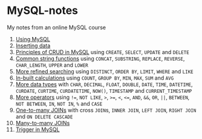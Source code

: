 # MySQL-notes
My notes from an online MySQL course

1. [Using MySQL](Using_MySQL.markdown)
2. [Inserting data](Inserting_Data.markdown)
3. [Principles of CRUD in MySQL](CRUD.markdown) using `CREATE`, `SELECT`, `UPDATE` and `DELETE`
4. [Common string functions](String_Functions.markdown) using `CONCAT`, `SUBSTRING`, `REPLACE`, `REVERSE`, `CHAR_LENGTH`, `UPPER` and `LOWER`
5. [More refined searching](Refined_selections.markdown) using `DISTINCT`, `ORDER BY`, `LIMIT`, `WHERE` and `LIKE`
6. [In-built calculations](Aggregate_Functions.markdown) using `COUNT`, `GROUP BY`, `MIN`, `MAX`, `SUM` and `AVG`
7. [More data types](More_data_types.markdown) with `CHAR`, `DECIMAL`, `FLOAT`, `DOUBLE`, `DATE`, `TIME`, `DATETIME`, `CURDATE`, `CURTIME`, `CURDATETIME`, `NOW()`, `TIMESTAMP` and `CURRENT_TIMESTAMP`
8. [More operators](Operators.markdown) using `!=`, `NOT LIKE`, `>`, `>=`, `<`, `<=`, `AND`, `&&`, `OR`, `||`, `BETWEEN`, `NOT BETWEEN`, `IN`, `NOT IN`, `%` and `CASE`
9. [One-to-many JOINs](One_to_many_JOIN.markdown) with cross `JOIN`s, `INNER JOIN`, `LEFT JOIN`, `RIGHT JOIN` and `ON DELETE CASCADE`
10. [Many-to-many JOINs](Many_to_many_JOIN.markdown)
11. [Trigger in MySQL](Trigger.md)
